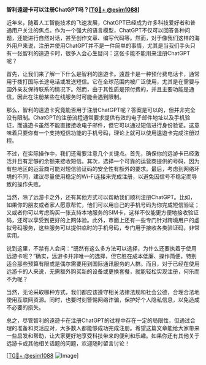 **智利遠遊卡可以注册ChatGPT吗？[[TG💪+ @esim1088](https://t.me/s/esim1088)]**

近年来，随着人工智能技术的飞速发展，ChatGPT已经成为许多科技爱好者和普通用户关注的焦点。作为一个强大的语言模型，ChatGPT不仅可以回答各种问题，还能进行自然对话，甚至创作文章、编写代码等。然而，对于像我们这样的海外用户来说，注册并使用ChatGPT并不是一件简单的事情，尤其是当我们手头只有一张智利的遠遊卡时，很多人会心生疑问：这张卡能不能用来注册ChatGPT呢？

首先，让我们来了解一下什么是智利的遠遊卡。遠遊卡是一种预付费电话卡，通常用于拨打国际长途电话或发送短信。它在全球范围内被广泛使用，尤其是在需要与国外亲友保持联系的情况下。然而，由于其性质是预付费的，并且主要功能是通信，因此在注册某些在线服务时可能会遇到限制。

那么，智利的遠遊卡究竟能否用于注册ChatGPT呢？答案是可以的，但并非完全没有限制。ChatGPT的注册流程通常要求提供有效的电子邮件地址以及手机验证，而遠遊卡虽然不能直接接收电子邮件，但它可以通过短信进行身份验证。这意味着只要你有一个支持短信功能的手机号码，理论上就可以使用遠遊卡完成注册过程。

不过，在实际操作中，我们还需要注意几个关键点。首先，确保你的远游卡已经激活并且有足够的余额来接收短信。其次，选择一个可靠的运营商提供的号码，因为有些地区的运营商可能对短信验证码的安全性有额外的要求。最后，考虑到网络环境的不同，建议尽量使用稳定的Wi-Fi连接来完成注册，以避免因信号不稳定而导致的操作失败。

当然，除了远游卡之外，还有其他方式可以帮助我们顺利注册ChatGPT。比如，如果你的朋友或者家人愿意帮忙，他们可以用自己的手机号码为你完成短信验证；又或者你可以考虑购买一张支持本地服务的SIM卡，这样不仅能更方便地接收验证码，还可以享受到更好的上网体验。此外，市面上还有一些专门针对跨境用户的虚拟号码服务，这些服务可以提供临时的手机号码，专门用于接收各类验证码，非常实用。

说到这里，不禁有人会问：“既然有这么多方法可以选择，为什么还要执着于使用远游卡呢？”确实，远游卡并非唯一的选择，但它胜在成本低廉、操作简便，特别适合那些预算有限或是偶尔需要用到国际通讯服务的人群。而且，对于已经在使用远游卡的人来说，无需额外购买新的设备或更换套餐，就能轻松实现注册，何乐而不为呢？

当然，无论采取哪种方式，我们都应该遵守相关法律法规和社会公德，合理合法地使用互联网资源。同时，也要时刻警惕网络诈骗，保护好个人隐私信息，以免造成不必要的损失。

总之，尽管智利的遠遊卡在注册ChatGPT的过程中存在一定的局限性，但通过合理的准备和灵活应对，大多数人都能够成功完成注册。希望这篇文章能给大家带来一些启发和帮助，让大家更好地享受科技带来的便利和乐趣。如果你还有其他关于远游卡或其他相关话题的问题，欢迎随时留言讨论！

[[TG💪+ @esim1088](https://t.me/s/esim1088) ![Image](https://i.postimg.cc/4NQfJmqS/Snipaste-2025-05-13-00-14-12.png)]